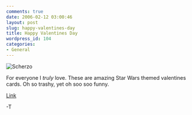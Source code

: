 ```yaml
---
comments: true
date: 2006-02-12 03:00:46
layout: post
slug: happy-valentines-day
title: Happy Valentines Day
wordpress_id: 104
categories:
- General
---
```


![Scherzo](http://www.isystech.net/images/scherzo.jpg)

For everyone I *truly* love.
These are amazing Star Wars themed valentines cards. Oh so trashy, yet oh soo soo funny.

[Link](http://www.somethingawful.com/articles.php?a=3574)

-T


